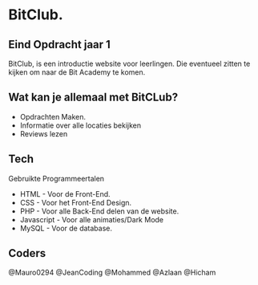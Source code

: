 # BitClub.
## Eind Opdracht jaar 1

BitClub, is een introductie website voor leerlingen. Die eventueel zitten te kijken om naar de Bit Academy te komen.


## Wat kan je allemaal met BitCLub?

- Opdrachten Maken.
- Informatie over alle locaties bekijken
- Reviews lezen




## Tech

Gebruikte Programmeertalen
- HTML - Voor de Front-End.
- CSS - Voor het Front-End Design.
- PHP - Voor alle Back-End delen van de website.
- Javascript - Voor alle animaties/Dark Mode
- MySQL - Voor de database.


## Coders

@Mauro0294
@JeanCoding
@Mohammed
@Azlaan
@Hicham
